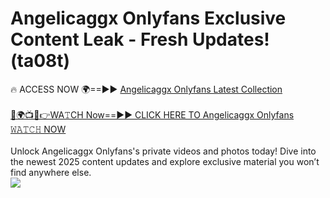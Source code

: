 # Angelicaggx Onlyfans Exclusive Content Leak - Fresh Updates! (ta08t)

🔥 ACCESS NOW 🌍==►► <a href="https://tinyurl.com/kvy9nzfs" rel="nofollow">Angelicaggx Onlyfans Latest Collection</a>
<br><br>
[🔴🌍📺📱👉WA𝚃CH Now==►► CLICK HERE TO Angelicaggx Onlyfans 𝚆𝙰𝚃𝙲𝙷 NOW](https://tinyurl.com/kvy9nzfs)
<br><br>
Unlock Angelicaggx Onlyfans's private videos and photos today! Dive into the newest 2025 content updates and explore exclusive material you won’t find anywhere else.
<br>
<a href="https://tinyurl.com/kvy9nzfs" rel="nofollow" data-target="animated-image.originalLink"><img src="https://camo.githubusercontent.com/8a4f000d20f83aca3bf7ec5f350d767afa0574a8a352519fd8cfa583a6f93a33/68747470733a2f2f692e696d6775722e636f6d2f644a486b345a712e676966" data-canonical-src="https://i.imgur.com/dJHk4Zq.gif" style="max-width: 100%; display: inline-block;" data-target="animated-image.originalImage"></a>
<br>
